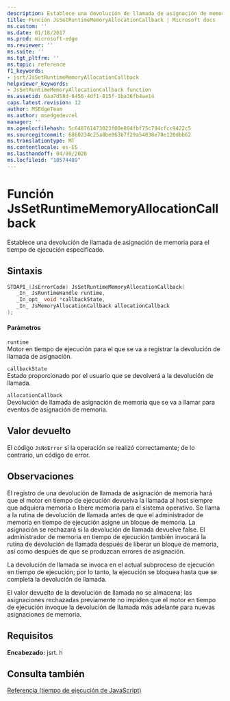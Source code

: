 ```yaml
---
description: Establece una devolución de llamada de asignación de memoria para el tiempo de ejecución especificado.
title: Función JsSetRuntimeMemoryAllocationCallback | Microsoft docs
ms.custom: ''
ms.date: 01/18/2017
ms.prod: microsoft-edge
ms.reviewer: ''
ms.suite: ''
ms.tgt_pltfrm: ''
ms.topic: reference
f1_keywords:
- jsrt/JsSetRuntimeMemoryAllocationCallback
helpviewer_keywords:
- JsSetRuntimeMemoryAllocationCallback function
ms.assetid: 6aa7d58d-6456-4df1-815f-1ba36fb4ae14
caps.latest.revision: 12
author: MSEdgeTeam
ms.author: msedgedevrel
manager: ''
ms.openlocfilehash: 5c648761473023f00e894fbf75c794cfcc9422c5
ms.sourcegitcommit: 6860234c25a8be863b7f29a54838e78e120dbb62
ms.translationtype: MT
ms.contentlocale: es-ES
ms.lasthandoff: 04/09/2020
ms.locfileid: "10574409"
---
```

# Función JsSetRuntimeMemoryAllocationCallback
Establece una devolución de llamada de asignación de memoria para el tiempo de ejecución especificado.  
  
## Sintaxis  
  
```cpp  
STDAPI_(JsErrorCode) JsSetRuntimeMemoryAllocationCallback(  
   _In_ JsRuntimeHandle runtime,  
   _In_opt_ void *callbackState,  
   _In_ JsMemoryAllocationCallback allocationCallback  
);  
```  
  
#### Parámetros  
 `runtime`  
 Motor en tiempo de ejecución para el que se va a registrar la devolución de llamada de asignación.  
  
 `callbackState`  
 Estado proporcionado por el usuario que se devolverá a la devolución de llamada.  
  
 `allocationCallback`  
 Devolución de llamada de asignación de memoria que se va a llamar para eventos de asignación de memoria.  
  
## Valor devuelto  
 El código `JsNoError` si la operación se realizó correctamente; de lo contrario, un código de error.  
  
## Observaciones  
 El registro de una devolución de llamada de asignación de memoria hará que el motor en tiempo de ejecución devuelva la llamada al host siempre que adquiera memoria o libere memoria para el sistema operativo. Se llama a la rutina de devolución de llamada antes de que el administrador de memoria en tiempo de ejecución asigne un bloque de memoria. La asignación se rechazará si la devolución de llamada devuelve false. El administrador de memoria en tiempo de ejecución también invocará la rutina de devolución de llamada después de liberar un bloque de memoria, así como después de que se produzcan errores de asignación.  
  
 La devolución de llamada se invoca en el actual subproceso de ejecución en tiempo de ejecución; por lo tanto, la ejecución se bloquea hasta que se completa la devolución de llamada.  
  
 El valor devuelto de la devolución de llamada no se almacena; las asignaciones rechazadas previamente no impiden que el motor en tiempo de ejecución invoque la devolución de llamada más adelante para nuevas asignaciones de memoria.  
  
## Requisitos  
 **Encabezado:** jsrt. h  
  
## Consulta también  
 [Referencia (tiempo de ejecución de JavaScript)](../chakra-hosting/reference-javascript-runtime.md)